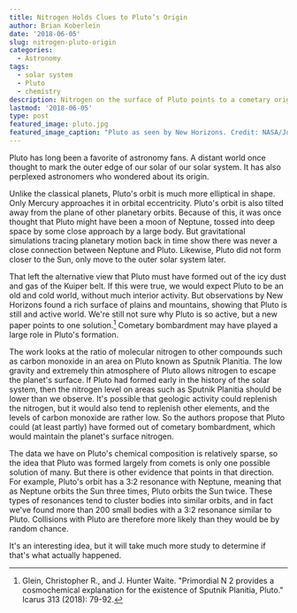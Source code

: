 ```yaml
---
title: Nitrogen Holds Clues to Pluto’s Origin
author: Brian Koberlein
date: '2018-06-05'
slug: nitrogen-pluto-origin
categories:
  - Astronomy
tags:
  - solar system
  - Pluto
  - chemistry
description: Nitrogen on the surface of Pluto points to a cometary origin
lastmod: '2018-06-05'
type: post
featured_image: pluto.jpg
featured_image_caption: "Pluto as seen by New Horizons. Credit: NASA/Johns Hopkins University Applied Physics Laboratory/Southwest Research Institute"
---
```


Pluto has long been a favorite of astronomy fans. A distant world once thought to mark the outer edge of our solar of our solar system. It has also perplexed astronomers who wondered about its origin.

Unlike the classical planets, Pluto's orbit is much more elliptical in shape. Only Mercury approaches it in orbital eccentricity. Pluto's orbit is also tilted away from the plane of other planetary orbits. Because of this, it was once thought that Pluto might have been a moon of Neptune, tossed into deep space by some close approach by a large body. But gravitational simulations tracing planetary motion back in time show there was never a close connection between Neptune and Pluto. Likewise, Pluto did not form closer to the Sun, only move to the outer solar system later. 

That left the alternative view that Pluto must have formed out of the icy dust and gas of the Kuiper belt. If this were true, we would expect Pluto to be an old and cold world, without much interior activity. But observations by New Horizons found a rich surface of plains and mountains, showing that Pluto is still and active world. We're still not sure why Pluto is so active, but a new paper points to one solution.[^1] Cometary bombardment may have played a large role in Pluto's formation.

The work looks at the ratio of molecular nitrogen to other compounds such as carbon monoxide in an area on Pluto known as Sputnik Planitia. The low gravity and extremely thin atmosphere of Pluto allows nitrogen to escape the planet's surface. If Pluto had formed early in the history of the solar system, then the nitrogen level on areas such as Sputnik Planitia should be lower than we observe. It's possible that geologic activity could replenish the nitrogen, but it would also tend to replenish other elements, and the levels of carbon monoxide are rather low. So the authors propose that Pluto could (at least partly) have formed out of cometary bombardment, which would maintain the planet's surface nitrogen. 

The data we have on Pluto's chemical composition is relatively sparse, so the idea that Pluto was formed largely from comets is only one possible solution of many. But there is other evidence that points in that direction. For example, Pluto's orbit has a 3:2 resonance with Neptune, meaning that as Neptune orbits the Sun three times, Pluto orbits the Sun twice. These types of resonances tend to cluster bodies into similar orbits, and in fact we've found more than 200 small bodies with a 3:2 resonance similar to Pluto. Collisions with Pluto are therefore more likely than they would be by random chance.

It's an interesting idea, but it will take much more study to determine if that's what actually happened.

[^1]: Glein, Christopher R., and J. Hunter Waite. "Primordial N 2 provides a cosmochemical explanation for the existence of Sputnik Planitia, Pluto." Icarus 313 (2018): 79-92.